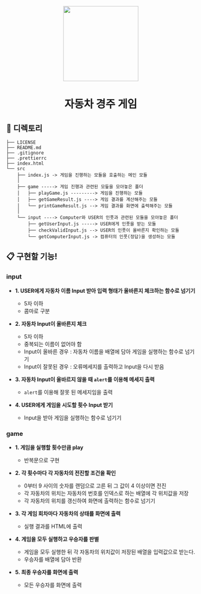 <p align="middle" >
  <img width="200px;" src="https://github.com/woowacourse/javascript-racingcar-precourse/blob/main/images/racingcar_icon.png?raw=true"/>
</p>
<h1 align="middle">자동차 경주 게임</h1>

## 📁 디렉토리
```
├── LICENSE
├── README.md
├── .gitignore
├── .prettierrc
├── index.html
└── src
    ├── index.js -> 게임을 진행하는 모듈을 호출하는 메인 모듈
    │
    ├── game -----> 게임 진행과 관련된 모듚을 모아놓은 폴더
    │   ├── playGame.js ---------> 게임을 진행하는 모듈
    │   ├── getGameResult.js ----> 게임 결과를 계산해주는 모듈
    │   └── printGameResult.js --> 게임 결과를 화면에 출력해주는 모듈
    │
    └── input ----> Computer와 USER의 인풋과 관련된 모듈을 모아놓은 폴더
        ├── getUserInput.js -----> USER에게 인풋을 받는 모듈
        ├── checkValidInput.js --> USER의 인풋이 올바른지 확인하는 모듈
        └── getComputerInput.js -> 컴퓨터의 인풋(정답)을 생성하는 모듈
```

## 📋 구현할 기능!

### input

- **1. USER에게 자동차 이름 Input 받아 입력 형태가 올바른지 체크하는 함수로 넘기기**
  
  - 5자 이하  
  - 콤마로 구분
  
- **2. 자동차 Input이 올바른지 체크**
  
  - 5자 이하
  - 중복되는 이름이 없어야 함
  - Input이 올바른 경우 : 자동차 이름을 배열에 담아 게임을 실행하는 함수로 넘기기
  - Input이 잘못된 경우 : 오류메세지를 출력하고 Input을 다시 받음

- **3. 자동차 Input이 올바르지 않을 때 ```alert```를 이용해 메세지 출력**

  - ```alert```를 이용해 잘못 된 메세지임을 출력
  
- **4. USER에게 게임을 시도할 횟수 Input 받기**

  - Input을 받아 게임을 실행하는 함수로 넘기기



### game

- **1. 게임을 실행할 횟수만큼 play**
  - 반복문으로 구현

- **2. 각 횟수마다 각 자동차의 전진할 조건을 확인**

  - 0부터 9 사이의 숫자를 랜덤으로 고른 뒤 그 값이 4 이상이면 전진
  - 각 자동차의 위치는 자동차의 번호를 인덱스로 하는 배열에 각 위치값을 저장
  - 각 자동차의 위치를 갱신하여 화면에 출력하는 함수로 넘기기
  
- **3. 각 게임 회차마다 자동차의 상태를 화면에 출력**

  - 실행 결과를 HTML에 출력

- **4. 게임을 모두 실행하고 우승자를 판별**
  - 게임을 모두 실행한 뒤 각 자동차의 위치값이 저장된 배열을 입력값으로 받는다.
  - 우승자를 배열에 담아 반환

- **5. 최종 우승자를 화면에 출력**
  - 모든 우승자를 화면에 출력